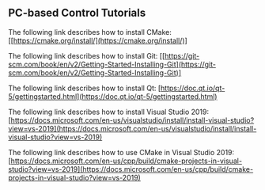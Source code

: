 ## PC-based Control Tutorials

The following link describes how to install CMake:
[[https://cmake.org/install/](https://cmake.org/install/)]

The following link describes how to install Git:
[[https://git-scm.com/book/en/v2/Getting-Started-Installing-Git](https://git-scm.com/book/en/v2/Getting-Started-Installing-Git)]

The following link describes how to install Qt:
[https://doc.qt.io/qt-5/gettingstarted.html](https://doc.qt.io/qt-5/gettingstarted.html)

The following link describes how to install Visual Studio 2019:
[https://docs.microsoft.com/en-us/visualstudio/install/install-visual-studio?view=vs-2019](https://docs.microsoft.com/en-us/visualstudio/install/install-visual-studio?view=vs-2019)

The following link describes how to use CMake in Visual Studio 2019:
[https://docs.microsoft.com/en-us/cpp/build/cmake-projects-in-visual-studio?view=vs-2019](https://docs.microsoft.com/en-us/cpp/build/cmake-projects-in-visual-studio?view=vs-2019)
